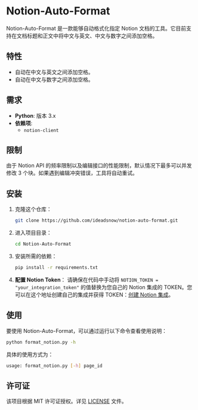 # Notion-Auto-Format

Notion-Auto-Format 是一款能够自动格式化指定 Notion 文档的工具。它目前支持在文档标题和正文中将中文与英文、中文与数字之间添加空格。

## 特性

- 自动在中文与英文之间添加空格。
- 自动在中文与数字之间添加空格。

## 需求

- **Python**: 版本 3.x
- **依赖项**:
  - `notion-client`

## 限制

由于 Notion API 的频率限制以及编辑接口的性能限制，默认情况下最多可以并发修改 3 个块。如果遇到编辑冲突错误，工具将自动重试。

## 安装

1. 克隆这个仓库：
   ```bash
   git clone https://github.com/ideadsnow/notion-auto-format.git
   ```

2. 进入项目目录：
   ```bash
   cd Notion-Auto-Format
   ```

3. 安装所需的依赖：
   ```bash
   pip install -r requirements.txt
   ```

4. **配置 Notion Token**：
   请确保在代码中手动将 `NOTION_TOKEN = "your_integration_token"` 的值替换为您自己的 Notion 集成的 TOKEN。您可以在这个地址创建自己的集成并获得 TOKEN：[创建 Notion 集成](https://www.notion.so/profile/integrations)。

## 使用

要使用 Notion-Auto-Format，可以通过运行以下命令查看使用说明：
```bash
python format_notion.py -h
```
具体的使用方式为：
```bash
usage: format_notion.py [-h] page_id
```

## 许可证

该项目根据 MIT 许可证授权。详见 [LICENSE](LICENSE) 文件。